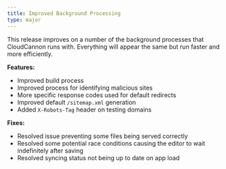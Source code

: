 ```yaml
---
title: Improved Background Processing
type: major
---
```


This release improves on a number of the background processes that CloudCannon runs with. Everything will appear the same but run faster and more efficiently.

**Features:**

* Improved build process
* Improved process for identifying malicious sites
* More specific response codes used for default redirects
* Improved default `/sitemap.xml` generation
* Added `X-Robots-Tag` header on testing domains

**Fixes:**

* Resolved issue preventing some files being served correctly
* Resolved some potential race conditions causing the editor to wait indefinitely after saving
* Resolved syncing status not being up to date on app load

